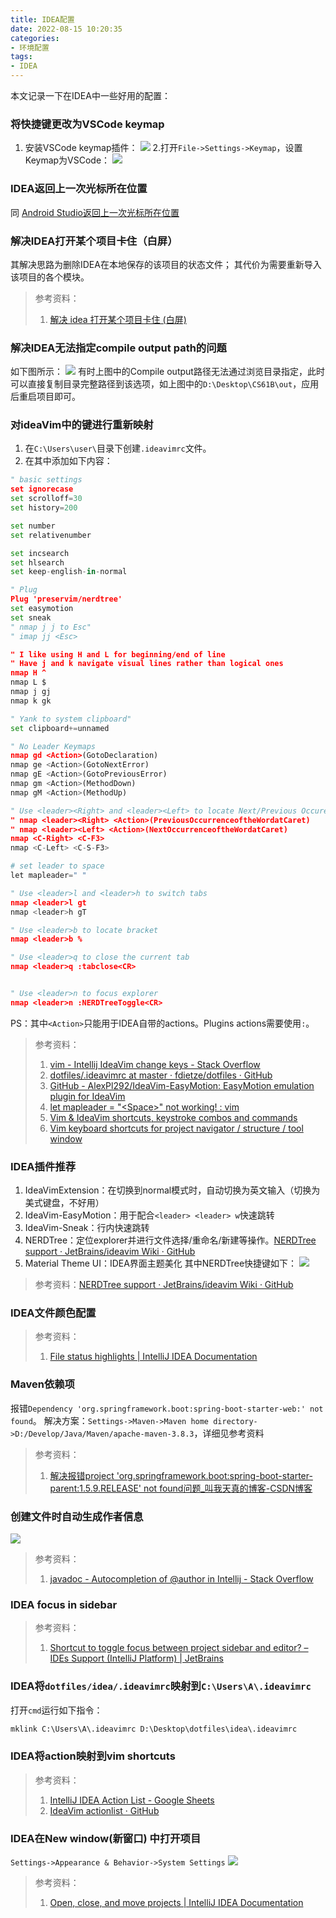 ```yaml
---
title: IDEA配置
date: 2022-08-15 10:20:35
categories:
- 环境配置
tags:
- IDEA
---
```


本文记录一下在IDEA中一些好用的配置：
<!--more-->

### 将快捷键更改为VSCode keymap
1. 安装VSCode keymap插件：
![](https://raw.githubusercontent.com/Tom89757/ImageHost/main/hexo/20220815102337.png)
2.打开`File->Settings->Keymap`，设置Keymap为VSCode：
![](https://raw.githubusercontent.com/Tom89757/ImageHost/main/hexo/20220815102443.png)

### IDEA返回上一次光标所在位置
同 [Android Studio返回上一次光标所在位置](https://tom89757.github.io/2022/07/27/Android-Studio%E9%85%8D%E7%BD%AE)

### 解决IDEA打开某个项目卡住（白屏）
其解决思路为删除IDEA在本地保存的该项目的状态文件；
其代价为需要重新导入该项目的各个模块。
> 参考资料：
> 1. [解决 idea 打开某个项目卡住 (白屏)](http://digtime.cn/articles/534/jie-jue-idea-da-kai-mou-ge-xiang-mu-ka-zhu-bai-ping)

### 解决IDEA无法指定compile output path的问题
如下图所示：
![](https://raw.githubusercontent.com/Tom89757/ImageHost/main/hexo/20220916000324.png)
有时上图中的Compile output路径无法通过浏览目录指定，此时可以直接复制目录完整路径到该选项，如上图中的`D:\Desktop\CS61B\out`，应用后重启项目即可。

### 对ideaVim中的键进行重新映射
1. 在`C:\Users\user\`目录下创建`.ideavimrc`文件。
2. 在其中添加如下内容：
```python
" basic settings
set ignorecase
set scrolloff=30
set history=200

set number
set relativenumber

set incsearch
set hlsearch
set keep-english-in-normal

" Plug
Plug 'preservim/nerdtree' 
set easymotion
set sneak
" nmap j j to Esc"
" imap jj <Esc>

" I like using H and L for beginning/end of line
" Have j and k navigate visual lines rather than logical ones
nmap H ^
nmap L $
nmap j gj
nmap k gk

" Yank to system clipboard"
set clipboard+=unnamed

" No Leader Keymaps
nmap gd <Action>(GotoDeclaration)
nmap ge <Action>(GotoNextError)
nmap gE <Action>(GotoPreviousError)
nmap gm <Action>(MethodDown)
nmap gM <Action>(MethodUp)

" Use <leader><Right> and <leader><Left> to locate Next/Previous Occurence
" nmap <leader><Right> <Action>(PreviousOccurrenceoftheWordatCaret)
" nmap <leader><Left> <Action>(NextOccurrenceoftheWordatCaret)
nmap <C-Right> <C-F3>
nmap <C-Left> <C-S-F3>

# set leader to space 
let mapleader=" " 

" Use <leader>l and <leader>h to switch tabs
nmap <leader>l gt
nmap <leader>h gT

" Use <leader>b to locate bracket
nmap <leader>b %

" Use <leader>q to close the current tab
nmap <leader>q :tabclose<CR>


" Use <leader>n to focus explorer 
nmap <leader>n :NERDTreeToggle<CR> 
```
PS：其中`<Action>`只能用于IDEA自带的actions。Plugins actions需要使用`:`。
> 参考资料：
> 1. [vim - Intellij IdeaVim change keys - Stack Overflow](https://stackoverflow.com/questions/10149187/intellij-ideavim-change-keys)
> 2. [dotfiles/.ideavimrc at master · fdietze/dotfiles · GitHub](https://github.com/fdietze/dotfiles/blob/master/.ideavimrc)
> 3. [GitHub - AlexPl292/IdeaVim-EasyMotion: EasyMotion emulation plugin for IdeaVim](https://github.com/AlexPl292/IdeaVim-EasyMotion)
> 4. [let mapleader = "\<Space>" not working! : vim](https://www.reddit.com/r/vim/comments/2dpihg/let_mapleader_space_not_working/)
> 5. [Vim & IdeaVim shortcuts, keystroke combos and commands](https://www.andreasoverland.no/vim)
> 6. [Vim keyboard shortcuts for project navigator / structure / tool window](https://youtrack.jetbrains.com/issue/VIM-1042/Vim-keyboard-shortcuts-for-project-navigator-structure-tool-window)

### IDEA插件推荐
1. IdeaVimExtension：在切换到normal模式时，自动切换为英文输入（切换为美式键盘，不好用）
2. IdeaVim-EasyMotion：用于配合`<leader> <leader> w`快速跳转
3. IdeaVim-Sneak：行内快速跳转
4. NERDTree：定位explorer并进行文件选择/重命名/新建等操作。[NERDTree support · JetBrains/ideavim Wiki · GitHub](https://github.com/JetBrains/ideavim/wiki/NERDTree-support)
5. Material Theme UI：IDEA界面主题美化
其中NERDTree快捷键如下：
![](https://raw.githubusercontent.com/Tom89757/ImageHost/main/hexo/20230407195931.png)

> 参考资料：[NERDTree support · JetBrains/ideavim Wiki · GitHub](https://github.com/JetBrains/ideavim/wiki/NERDTree-support)


### IDEA文件颜色配置

> 参考资料：
> 1. [File status highlights | IntelliJ IDEA Documentation](https://www.jetbrains.com/help/idea/file-status-highlights.html)

### Maven依赖项
 报错`Dependency 'org.springframework.boot:spring-boot-starter-web:' not found`。
解决方案：`Settings->Maven->Maven home directory->D:/Develop/Java/Maven/apache-maven-3.8.3`，详细见参考资料
> 参考资料：
> 1. [解决报错project 'org.springframework.boot:spring-boot-starter-parent:1.5.9.RELEASE' not found问题_叫我天真的博客-CSDN博客](https://blog.csdn.net/LJH_laura_li/article/details/104850229)

### 创建文件时自动生成作者信息
![](https://raw.githubusercontent.com/Tom89757/ImageHost/main/hexo/20230717111930.png)

> 参考资料：
> 1. [javadoc - Autocompletion of @author in Intellij - Stack Overflow](https://stackoverflow.com/questions/18736986/autocompletion-of-author-in-intellij)


### IDEA focus in sidebar

> 参考资料：
> 1. [Shortcut to toggle focus between project sidebar and editor? – IDEs Support (IntelliJ Platform) | JetBrains](https://intellij-support.jetbrains.com/hc/en-us/community/posts/206887115-Shortcut-to-toggle-focus-between-project-sidebar-and-editor-)


### IDEA将`dotfiles/idea/.ideavimrc`映射到`C:\Users\A\.ideavimrc`
打开`cmd`运行如下指令：
```cmd
mklink C:\Users\A\.ideavimrc D:\Desktop\dotfiles\idea\.ideavimrc
```

### IDEA将action映射到vim shortcuts

> 参考资料：
> 1. [IntelliJ IDEA Action List - Google Sheets](https://docs.google.com/spreadsheets/d/17GvVbsLc48iM-vpKgBTwz5ByvsMmmw0dqIenzemDcXM/edit#gid=0)
> 2. [IdeaVim actionlist · GitHub](https://gist.github.com/zchee/9c78f91cc5ad771c1f5d)


### IDEA在New window(新窗口) 中打开项目
`Settings->Appearance & Behavior->System Settings`
![](https://raw.githubusercontent.com/Tom89757/ImageHost/main/hexo/20230823170740.png)
> 参考资料：
> 1. [Open, close, and move projects | IntelliJ IDEA Documentation](https://www.jetbrains.com/help/idea/open-close-and-move-projects.html#open-reopen-projects)